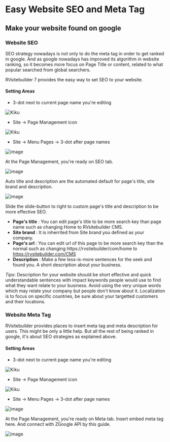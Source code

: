 # Easy Website SEO and Meta Tag

## Make your website found on google

### Website SEO

SEO strategy nowadays is not only to do the meta tag in order to get ranked in google. And as google nowadays has improved its algorithm in website ranking, so it becomes more focus on Page Title or content, related to what popular searched from global searchers.

RVsitebuilder 7 provides the easy way to set SEO to your website.


#### Setting Areas
- 3-dot next to current page name you're editing

![Kiku](images/seo1.png)


- Site -> Page Management icon

![Kiku](images/visibility2.png)


- Site -> Menu Pages -> 3-dot after page names

![image](images/seo2.png)


At the Page Management, you're ready on SEO tab.

![image](images/seo3.png)


Auto title and description are the automated default for page's title, site brand and description.

![image](images/seo4.png)

Slide the slide-button to right to custom page's title and description to be more effective SEO.
- **Page's title** : You can edit page's title to be more search key than page name such as changing Home to RVsitebuilder CMS.
- **Site brand** : It is inherrited from Site brand you defined as your company.
- **Page's url** : You can edit url of this page to be more search key than the normal such as changing https://rvsitebuilder/com/home to https://rvsitebuilder.com/CMS
- **Description** : Make a few less-is-more sentences for the seek and found you. A short description about your business.

*Tips*: Description for your website should be short effective and quick understandable sentences with impact keywords people would use to find what they want relate to your business. Avoid using the very unique words which may relate your company but people don't know about it. Localization is to focus on specific countries, be sure about your targetted customers and their locations.



### Website Meta Tag

RVsitebuilder provides places to insert meta tag and meta description for users. This might be only a little help. But all the rest of being ranked in google, it's about SEO strategies as explained above.


#### Setting Areas
- 3-dot next to current page name you're editing

![Kiku](images/meta1.png)


- Site -> Page Management icon

![Kiku](images/visibility2.png)


- Site -> Menu Pages -> 3-dot after page names

![image](images/meta2.png)


At the Page Management, you're ready on Meta tab. Insert embed meta tag here. And connect with ZGoogle API by this guide.

![image](images/meta3.png)

